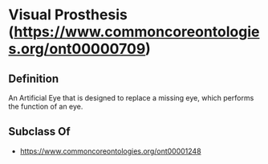 # Visual Prosthesis (https://www.commoncoreontologies.org/ont00000709)

## Definition
An Artificial Eye that is designed to replace a missing eye, which performs the function of an eye.

## Subclass Of
- https://www.commoncoreontologies.org/ont00001248

